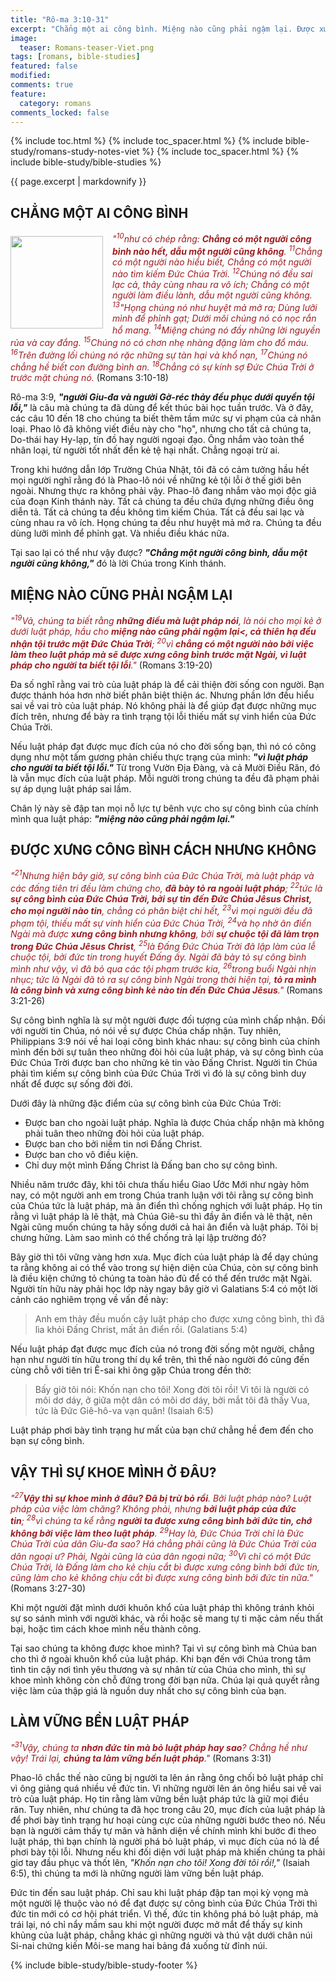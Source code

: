 ```yaml
---
title: "Rô-ma 3:10-31"
excerpt: "Chẳng một ai công bình. Miệng nào cũng phải ngậm lại. Được xưng công bình cách nhưng không. Vậy thì sự khoe mình ở đâu? Làm vững bền luật pháp."
image:
  teaser: Romans-teaser-Viet.png
tags: [romans, bible-studies]
featured: false
modified:
comments: true
feature:
  category: romans
comments_locked: false
---
```


{% include toc.html %}
{% include toc_spacer.html %}
{% include bible-study/romans-study-notes-viet %}
{% include toc_spacer.html %}
{% include bible-study/bible-studies %}

{{ page.excerpt | markdownify }}

## CHẲNG MỘT AI CÔNG BÌNH

<div>
<p>
<img alt src="http://vacsf.org/assets/images/Romans-teaser-Viet.png" style="border: 0px none; margin: 7px 15px 0px 0px; max-width: 100%; height: 148px; padding: 0px; float: left;">
<span style="color: rgb(159, 29, 33);"><i>"<sup>10</sup>như có chép rằng: <strong>Chẳng có một người công bình nào hết, dẫu một người cũng không</strong>. <sup>11</sup>Chẳng có một người nào hiểu biết, Chẳng có một người nào tìm kiếm Ðức Chúa Trời. <sup>12</sup>Chúng nó đều sai lạc cả, thảy cùng nhau ra vô ích; Chẳng có một người làm điều lành, dẫu một người cũng không. <sup>13</sup>"Họng chúng nó như huyệt mả mở ra; Dùng lưỡi mình để phỉnh gạt; Dưới môi chúng nó có nọc rắn hổ mang. <sup>14</sup>Miệng chúng nó đầy những lời nguyền rủa và cay đắng. <sup>15</sup>Chúng nó có chơn nhẹ nhàng đặng làm cho đổ máu. <sup>16</sup>Trên đường lối chúng nó rặc những sự tàn hại và khổ nạn, <sup>17</sup>Chúng nó chẳng hề biết con đường bình an. <sup>18</sup>Chẳng có sự kính sợ Ðức Chúa Trời ở trước mặt chúng nó.</i></span> (Romans 3:10-18)</p>
</div>

Rô-ma 3:9, ***"người Giu-đa và người Gờ-réc thảy đều phục dưới quyền tội lỗi,"*** là câu mà chúng ta đã dùng để kết thúc bài học tuần trước. Và ở đây, các câu 10 đến 18 cho chúng ta biết thêm tầm mức sự vi phạm của cả nhân loại. Phao lô đã không viết điều này cho "họ", nhưng cho tất cả chúng ta, Do-thái hay Hy-lạp, tín đồ hay người ngoại đạo. Ông nhắm vào toàn thể nhân loại, từ người tốt nhất đển kẻ tệ hại nhất. Chẳng ngoại trừ ai.

Trong khi hướng dẫn lớp Trường Chúa Nhật, tôi đã có cảm tưởng hầu hết mọi người nghĩ rằng đó là Phao-lô nói về những kẻ tội lỗi ở thế giới bên ngoài. Nhưng thực ra không phải vậy. Phao-lô đang nhắm vào mọi độc giả của đoạn Kinh thánh này. Tất cả chúng ta đều chứa đựng những điều ông diễn tả. Tất cả chúng ta đều không tìm kiếm Chúa. Tất cả đều sai lạc và cùng nhau ra vô ích. Họng chúng ta đều như huyệt mả mở ra. Chúng ta đều dùng lưỡi mình để phỉnh gạt. Và nhiều điều khác nữa.

Tại sao lại có thể như vậy được? ***"Chẳng một người công bình, dẫu một người cũng không,"*** đó là lời Chúa trong Kinh thánh.

## MIỆNG NÀO CŨNG PHẢI NGẬM LẠI

<span style="color: rgb(159, 29, 33);">
<i>"<sup>19</sup>Vả, chúng ta biết rằng <strong>những điều mà luật pháp nói</strong>, là nói cho mọi kẻ ở dưới luật pháp, hầu cho <strong>miệng nào cũng phải ngậm lại<, cả thiên hạ đều nhận tội trước mặt Ðức Chúa Trời</strong>; <sup>20</sup>vì <strong>chẳng có một người nào bởi việc làm theo luật pháp mà sẽ được xưng công bình trước mặt Ngài, vì luật pháp cho người ta biết tội lỗi</strong>."</i></span> (Romans 3:19-20)

Đa số nghĩ rằng vai trò của luật pháp là để cải thiện đời sống con người. Bạn được thánh hóa hơn nhờ biết phân biệt thiện ác. Nhưng phần lớn đều hiểu sai về vai trò của luật pháp. Nó không phải là để giúp đạt được những mục đích trên, nhưng để bày ra tình trạng tội lỗi thiếu mất sự vinh hiển của Đức Chúa Trời.

Nếu luật pháp đạt được mục đích của nó cho đời sống bạn, thì nó có công dụng như một tấm gương phản chiếu thực trạng của mình: ***"vì luật pháp cho người ta biết tội lỗi."*** Từ trong Vườn Địa Đàng, và cả Mười Điều Răn, đó là vẫn mục đích của luật pháp. Mỗi người trong chúng ta đều đã phạm phải sự áp dụng luật pháp sai lầm.

Chân lý này sẽ đập tan mọi nỗ lực tự bênh vực cho sự công bình của chính mình qua luật pháp: ***"miệng nào cũng phải ngậm lại."***

## ĐƯỢC XƯNG CÔNG BÌNH CÁCH NHƯNG KHÔNG

<span style="color: rgb(159, 29, 33);">
<i>"<sup>21</sup>Nhưng hiện bây giờ, sự công bình của Ðức Chúa Trời, mà luật pháp và các đấng tiên tri đều làm chứng cho, <strong>đã bày tỏ ra ngoài luật pháp</strong>; <sup>22</sup>tức là <strong>sự công bình của Ðức Chúa Trời, bởi sự tin đến Ðức Chúa Jêsus Christ, cho mọi người nào tin</strong>, chẳng có phân biệt chi hết, <sup>23</sup>vì mọi người đều đã phạm tội, thiếu mất sự vinh hiển của Ðức Chúa Trời, <sup>24</sup>và họ nhờ ân điển Ngài mà được <strong>xưng công bình nhưng không</strong>, bởi <strong>sự chuộc tội đã làm trọn trong Ðức Chúa Jêsus Christ</strong>, <sup>25</sup>là Ðấng Ðức Chúa Trời đã lập làm của lễ chuộc tội, bởi đức tin trong huyết Ðấng ấy. Ngài đã bày tỏ sự công bình mình như vậy, vì đã bỏ qua các tội phạm trước kia, <sup>26</sup>trong buổi Ngài nhịn nhục; tức là Ngài đã tỏ ra sự công bình Ngài trong thời hiện tại, <strong>tỏ ra mình là công bình và xưng công bình kẻ nào tin đến Ðức Chúa Jêsus</strong>."</i></span> (Romans 3:21-26)

Sự công bình nghĩa là sự một người được đối tượng của mình chấp nhận. Đối với người tin Chúa, nó nói về sự được Chúa chấp nhận. Tuy nhiên, Philippians 3:9 nói về hai loại công bình khác nhau: sự công bình của chính mình đến bởi sự tuân theo những đòi hỏi của luật pháp, và sự công bình của Đức Chúa Trời được ban cho những kẻ tin vào Đấng Christ. Người tin Chúa phải tìm kiếm sự công bình của Đức Chúa Trời vì đó là sự công bình duy nhất để được sự sống đời đời.

Dưới đây là những đặc điểm của sự công bình của Đức Chúa Trời:

- Được ban cho ngoài luật pháp. Nghĩa là được Chúa chấp nhận mà không phải tuân theo những đòi hỏi của luật pháp.
- Được ban cho bởi niềm tin nơi Đấng Christ.
- Được ban cho vô điều kiện.
- Chỉ duy một mình Đấng Christ là Đấng ban cho sự công bình.

Nhiều năm trước đây, khi tôi chưa thấu hiểu Giao Ước Mới như ngày hôm nay, có một người anh em trong Chúa tranh luận với tôi rằng sự công bình của Chúa tức là luật pháp, mà ân điển thì chống nghịch với luật pháp. Họ tin rằng vì luật pháp là lẽ thật, mà Chúa Giê-su thì đầy ân điển và lẽ thật, nên Ngài cũng muốn chúng ta hãy sống dưới cả hai ân điển và luật pháp. Tôi bị chưng hửng. Làm sao mình có thể chống trả lại lập trường đó?

Bây giờ thì tôi vững vàng hơn xưa. Mục đích của luật pháp là để dạy chúng ta rằng không ai có thể vào trong sự hiện diện của Chúa, còn sự công bình là điều kiện chứng tỏ chúng ta toàn hảo đủ để có thể đến trước mặt Ngài. Người tín hữu này phải học lớp này ngay bây giờ vì Galatians 5:4 có một lời cảnh cáo nghiêm trọng về vấn đề này:

> Anh em thảy đều muốn cậy luật pháp cho được xưng công bình, thì đã lìa khỏi Ðấng Christ, mất ân điển rồi. (Galatians 5:4)

Nếu luật pháp đạt được mục đích của nó trong đời sống một người, chẳng hạn như người tín hữu trong thí dụ kể trên, thì thế nào người đó cũng đến cùng chỗ với tiên tri Ê-sai khi ông gặp Chúa trong đền thờ:

> Bấy giờ tôi nói: Khốn nạn cho tôi! Xong đời tôi rồi! Vì tôi là người có môi dơ dáy, ở giữa một dân có môi dơ dáy, bởi mắt tôi đã thấy Vua, tức là Ðức Giê-hô-va vạn quân! (Isaiah 6:5)

Luật pháp phơi bày tình trạng hư mất của bạn chứ chẳng hề đem đến cho bạn sự công bình.

## VẬY THÌ SỰ KHOE MÌNH Ở ĐÂU?

<span style="color: rgb(159, 29, 33);">
<i>"<sup>27</sup><strong>Vậy thì sự khoe mình ở đâu? Ðã bị trừ bỏ rồi</strong>. Bởi luật pháp nào? Luật pháp của việc làm chăng? Không phải, nhưng <strong>bởi luật pháp của đức tin</strong>; <sup>28</sup>vì chúng ta kể rằng <strong>người ta được xưng công bình bởi đức tin, chớ không bởi việc làm theo luật pháp</strong>. <sup>29</sup>Hay là, Ðức Chúa Trời chỉ là Ðức Chúa Trời của dân Giu-đa sao? Há chẳng phải cũng là Ðức Chúa Trời của dân ngoại ư? Phải, Ngài cũng là của dân ngoại nữa; <sup>30</sup>Vì chỉ có một Ðức Chúa Trời, là Ðấng làm cho kẻ chịu cắt bì được xưng công bình bởi đức tin, cũng làm cho kẻ không chịu cắt bì được xưng công bình bởi đức tin nữa."</i></span> (Romans 3:27-30)

Khi một người đặt mình dưới khuôn khổ của luật pháp thì không tránh khỏi sự so sánh mình với người khác, và rồi hoặc sẽ mang tự ti mặc cảm nếu thất bại, hoặc tìm cách khoe mình nếu thành công.

Tại sao chúng ta không được khoe mình? Tại vì sự công bình mà Chúa ban cho thì ở ngoài khuôn khổ của luật pháp. Khi bạn đến với Chúa trong tâm tình tin cậy nơi tình yêu thương và sự nhân từ của Chúa cho mình, thì sự khoe mình không còn chỗ đứng trong đời bạn nữa. Chúa lại quả quyết rằng việc làm của thập giá là nguồn duy nhất cho sự công bình của bạn.

## LÀM VỮNG BỀN LUẬT PHÁP

<span style="color: rgb(159, 29, 33);">
<i>"<sup>31</sup>Vậy, chúng ta <strong>nhơn đức tin mà bỏ luật pháp hay sao</strong>? Chẳng hề như vậy! Trái lại, <strong>chúng ta làm vững bền luật pháp</strong>."</i></span> (Romans 3:31)

Phao-lô chắc thế nào cũng bị người ta lên án rằng ông chối bỏ luật pháp chỉ vì ông giảng quá nhiều về đức tin. Vì những người lên án ông hiểu sai về vai trò của luật pháp. Họ tin rằng làm vững bền luật pháp tức là giữ mọi điều răn. Tuy nhiên, như chúng ta đã học trong câu 20, mục đích của luật pháp là để phơi bày tình trạng hư hoại cùng cực của những người bước theo nó. Nếu bạn là người cảm thấy tự mãn và hãnh diện về chính mình khi bước đi theo luật pháp, thì bạn chính là người phá bỏ luật pháp, vì mục đích của nó là để phơi bày tội lỗi. Nhưng nếu khi đối diện với luật pháp mà khiến chúng ta phải giơ tay đầu phục và thốt lên, *"Khốn nạn cho tôi! Xong đời tôi rồi!,"* (Isaiah 6:5), thì chúng ta mới là những người làm vững bền luật pháp.

Đức tin đến sau luật pháp. Chỉ sau khi luật pháp đập tan mọi kỳ vọng mà một người lệ thuộc vào nó để đạt được sự công bình của Đức Chúa Trời thì đức tin mới có cơ hội phát triển. Vì thế, đức tin không phá bỏ luật pháp, mà trái lại, nó chỉ nẩy mầm sau khi một người được mở mắt để thấy sự kinh khủng của luật pháp, chẳng khác gì những người và thú vật dưới chân núi Si-nai chứng kiến Môi-se mang hai bảng đá xuống từ đỉnh núi.


{% include bible-study/bible-study-footer %}
